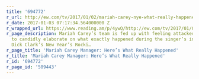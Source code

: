 ```yaml
---
title: '694772'
r_url: http://ew.com/tv/2017/01/02/mariah-carey-nye-what-really-happened/
r_date: 2017-01-03 07:17:34.564000000 Z
r_wrapped_url: https://www.reading.am/p/4ywQ/http://ew.com/tv/2017/01/02/mariah-carey-nye-what-really-happened/
r_page_description: Mariah Carey’s team is fed up with feeling attacked and is ready
  to candidly elaborate on what exactly happened during the singer’s infamous performance on
  Dick Clark’s New Year’s Rocki…
r_page_title: 'Mariah Carey Manager: Here’s What Really Happened'
r_title: 'Mariah Carey Manager: Here’s What Really Happened'
r_id: '694772'
r_page_id: '509443'
---
```


